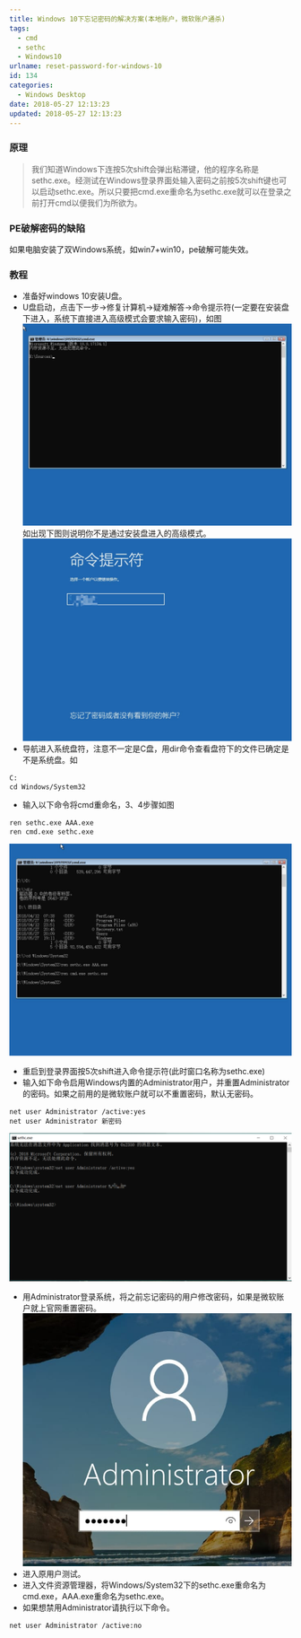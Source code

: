 ```yaml
---
title: Windows 10下忘记密码的解决方案(本地账户，微软账户通杀)
tags:
  - cmd
  - sethc
  - Windows10
urlname: reset-password-for-windows-10
id: 134
categories:
  - Windows Desktop
date: 2018-05-27 12:13:23
updated: 2018-05-27 12:13:23
---
```


### 原理

>我们知道Windows下连按5次shift会弹出粘滞键，他的程序名称是sethc.exe。经测试在Windows登录界面处输入密码之前按5次shift键也可以启动sethc.exe。所以只要把cmd.exe重命名为sethc.exe就可以在登录之前打开cmd以便我们为所欲为。<!--more-->

### PE破解密码的缺陷
如果电脑安装了双Windows系统，如win7+win10，pe破解可能失效。
### 教程
* 准备好windows 10安装U盘。
* U盘启动，点击下一步-&gt;修复计算机-&gt;疑难解答-&gt;命令提示符(一定要在安装盘下进入，系统下直接进入高级模式会要求输入密码)，如图
![](/images/005YMNDBly1g0raufjiqgj30sg0lcq30.jpg)
如出现下图则说明你不是通过安装盘进入的高级模式。
![](/images/005YMNDBly1g0rauu65rxj30sg0lcwes.jpg)
* 导航进入系统盘符，注意不一定是C盘，用dir命令查看盘符下的文件已确定是不是系统盘。如</span>
```
C:
cd Windows/System32
```
* 输入以下命令将cmd重命名，3、4步骤如图</span>
```
ren sethc.exe AAA.exe
ren cmd.exe sethc.exe
```
![](/images/005YMNDBly1g0rav9bi0fj30sg0lcjrp.jpg)
* 重启到登录界面按5次shift进入命令提示符(此时窗口名称为sethc.exe)
* 输入如下命令启用Windows内置的Administrator用户，并重置Administrator的密码。如果之前用的是微软账户就可以不重置密码，默认无密码。
```
net user Administrator /active:yes 
net user Administrator 新密码
```
![](/images/Snipaste_2018-05-27_21-41-45.png)
* 用Administrator登录系统，将之前忘记密码的用户修改密码，如果是微软账户就上官网重置密码。
![](/images/005YMNDBly1g0ravn4bmhj30ia0h613m.jpg)
* 进入原用户测试。
* 进入文件资源管理器，将Windows/System32下的sethc.exe重命名为cmd.exe，AAA.exe重命名为sethc.exe。
* 如果想禁用Administrator请执行以下命令。
```
net user Administrator /active:no
```